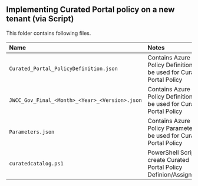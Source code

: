 ## Implementing Curated Portal policy on a new tenant (via Script) 

This folder contains following files.

|  Name                                           |  Notes                                                                                  |
|:------------------------------------------------|:----------------------------------------------------------------------------------------|
| `Curated_Portal_PolicyDefinition.json`          | Contains Azure Policy Definition to be used for Curated Portal Policy                   |
| `JWCC_Gov_Final_<Month>_<Year>_<Version>.json`  | Contains Azure Policy Definition to be used for Curated Portal Policy                   |
| `Parameters.json`                               | Contains Azure Policy Parameters to be used for Curated Portal Policy                   |
| `curatedcatalog.ps1`                            | PowerShell Script to create Curated Portal Policy Definion/Assignment                   |
